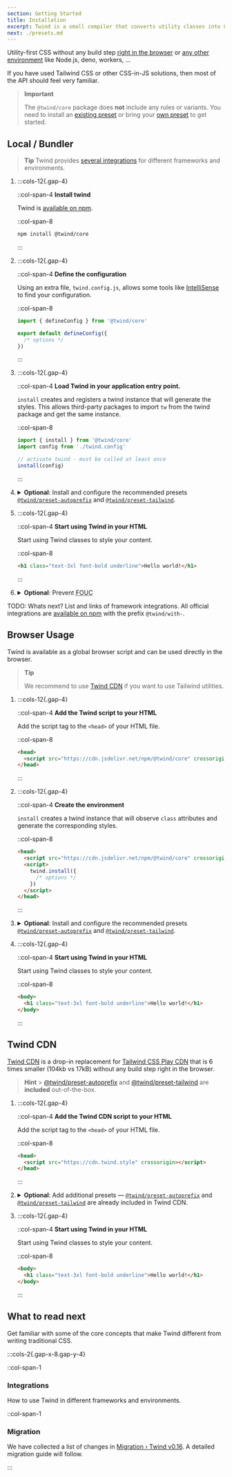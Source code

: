 ```yaml
---
section: Getting Started
title: Installation
excerpt: Twind is a small compiler that converts utility classes into CSS at runtime. The goal of this project is to unify the flexibility of CSS-in-JS with the carefully considered constraints of the [Tailwind CSS](https://tailwindcss.com) API.
next: ./presets.md
---
```


Utility-first CSS without any build step [right in the browser](#browser-usage) or [any other environment](#local--bundler) like Node.js, deno, workers, ...

If you have used Tailwind CSS or other CSS-in-JS solutions, then most of the API should feel very familiar.

> **Important**
>
> The `@twind/core` package does **not** include any rules or variants. You need to install an [existing preset](./presets#official-presets) or bring your [own preset](./presets#create-a-new-preset) to get started.

## Local / Bundler

> **Tip**
> Twind provides [several integrations](./integrations#official-integrations) for different frameworks and environments.

1. :::cols-12{.gap-4}

   ::col-span-4
   **Install twind**

   Twind is [available on npm](https://www.npmjs.com/@twind/core).

   ::col-span-8

   ```sh
   npm install @twind/core
   ```

   :::

1. :::cols-12{.gap-4}

   ::col-span-4
   **Define the configuration**

   Using an extra file, `twind.config.js`, allows some tools like [IntelliSense](./installation) to find your configuration.

   ::col-span-8

   ```js title="twind.config.js"
   import { defineConfig } from '@twind/core'

   export default defineConfig({
     /* options */
   })
   ```

   :::

1. :::cols-12{.gap-4}

   ::col-span-4
   **Load Twind in your application entry point.**

   `install` creates and registers a twind instance that will generate the styles. This allows third-party packages to import `tw` from the twind package and get the same instance.

   ::col-span-8

   ```js title="index.js"
   import { install } from '@twind/core'
   import config from './twind.config'

   // activate twind - must be called at least once
   install(config)
   ```

   :::

1. <details>
   <summary><strong>Optional</strong>: Install and configure the recommended presets <a href="./preset-autoprefix"><code>@twind/preset-autoprefix</code></a> and <a href="./preset-tailwind"><code>@twind/preset-tailwind</code></a>.</summary>

   :::cols-12{.gap-4}

   ::col-span-4
   **Install the presets**

   [All presets](./presets) are [available on npm](https://www.npmjs.com/search?q=keywords:twind-preset).

   ::col-span-8

   ```sh
   npm install @twind/preset-autoprefix @twind/preset-tailwind
   ```

   :::

   :::cols-12{.gap-4}

   ::col-span-4
   **Configure the presets**

   Each preset must be added to the `presets` array in the configuration.

   ::col-span-8

   ```js title="twind.config.js" [2-3,6]
   import { defineConfig } from '@twind/core'
   import presetAutoprefix from '@twind/preset-autoprefix'
   import presetTailwind from '@twind/preset-tailwind'

   export default defineConfig({
     presets: [presetAutoprefix(), presetTailwind()],
   })
   ```

   :::

   </details>

1. :::cols-12{.gap-4}

   ::col-span-4
   **Start using Twind in your HTML**

   Start using Twind classes to style your content.

   ::col-span-8

   ```html
   <h1 class="text-3xl font-bold underline">Hello world!</h1>
   ```

   :::

1. <details>
   <summary><strong>Optional</strong>: Prevent <abbr title="flash of unstyled content">FOUC</abbr></summary>

   Incase you are not using static extraction to include the generated styles on the server apply the following pattern to prevent [FOUC](https://en.wikipedia.org/wiki/Flash_of_unstyled_content):

   ```html
   <body class="!block" style="display: none">
     <!-- ... -->
   </body>
   ```

   If any element has the `autofocus` attribute, Twind will focus it after all styles are injected.

   </details>

TODO: Whats next? List and links of framework integrations. All official integrations are [available on npm](https://www.npmjs.com/search?q=keywords:twind-with) with the prefix `@twind/with-`.

## Browser Usage

Twind is available as a global browser script and can be used directly in the browser.

> **Tip**
>
> We recommend to use [Twind CDN](#twind-cdn) if you want to use Tailwind utilities.

1. :::cols-12{.gap-4}

   ::col-span-4
   **Add the Twind script to your HTML**

   Add the script tag to the `<head>` of your HTML file.

   ::col-span-8

   ```html [2]
   <head>
     <script src="https://cdn.jsdelivr.net/npm/@twind/core" crossorigin></script>
   </head>
   ```

   :::

1. :::cols-12{.gap-4}

   ::col-span-4
   **Create the environment**

   `install` creates a twind instance that will observe `class` attributes and generate the corresponding styles.

   ::col-span-8

   ```html [3-7]
   <head>
     <script src="https://cdn.jsdelivr.net/npm/@twind/core" crossorigin></script>
     <script>
       twind.install({
         /* options */
       })
     </script>
   </head>
   ```

   :::

1. <details>
   <summary><strong>Optional</strong>: Install and configure the recommended presets <a href="./preset-autoprefix"><code>@twind/preset-autoprefix</code></a> and <a href="./preset-tailwind"><code>@twind/preset-tailwind</code></a>.</summary>

   :::cols-12{.gap-4}

   ::col-span-4
   **Add the presets script to your HTML**

   [All presets](./presets) are [available on npm](https://www.npmjs.com/search?q=keywords:twind-preset).

   ::col-span-8

   ```html [2-5]
   <head>
     <script
       src="https://cdn.jsdelivr.net/combine/npm/@twind/core,npm/@twind/preset-autoprefix,npm/@twind/preset-tailwind"
       crossorigin
     ></script>
   </head>
   ```

   ::col-span-4
   **Configure the presets**

   Each preset must be added to the `presets` array in the configuration.

   ::col-span-8

   ```html [6-10]
   <head>
     <script
       src="https://cdn.jsdelivr.net/combine/npm/@twind/core,npm/@twind/preset-autoprefix,npm/@twind/preset-tailwind"
       crossorigin
     ></script>
     <script>
       twind.install({
         presets: [twind.presetAutoprefix(/* options */), twind.presetTailwind(/* options */)],
       })
     </script>
   </head>
   ```

   :::

   </details>

1. :::cols-12{.gap-4}

   ::col-span-4
   **Start using Twind in your HTML**

   Start using Twind classes to style your content.

   ::col-span-8

   ```html [2]
   <body>
     <h1 class="text-3xl font-bold underline">Hello world!</h1>
   </body>
   ```

   :::

## Twind CDN

[Twind CDN](./packages/@twind/cdn) is a drop-in replacement for [Tailwind CSS Play CDN](https://tailwindcss.com/docs/installation/play-cdn) that is 6 times smaller (104kb vs 17kB) without any build step right in the browser.

> **Hint** > [@twind/preset-autoprefix](./preset-autoprefix) and [@twind/preset-tailwind](./preset-tailwind) are **included** out-of-the-box.

1. :::cols-12{.gap-4}

   ::col-span-4
   **Add the Twind CDN script to your HTML**

   Add the script tag to the `<head>` of your HTML file.

   ::col-span-8

   ```html [2]
   <head>
     <script src="https://cdn.twind.style" crossorigin></script>
   </head>
   ```

   :::

1. <details>
   <summary><strong>Optional</strong>: Add additional presets — <a href="./preset-autoprefix"><code>@twind/preset-autoprefix</code></a> and <a href="./preset-tailwind"><code>@twind/preset-tailwind</code></a> are already included in Twind CDN.</summary>

   To use other presets add their ids to the script `src` attribute:

   :::cols-12{.gap-4}

   ::col-span-4
   **Add the preset to Twind CDN script in your HTML**

   [All presets](./presets) are [available on npm](https://www.npmjs.com/search?q=keywords:twind-preset).

   ::col-span-8

   ```html [2-5]
   <head>
     <script src="https://cdn.twind.style/ext,line-clamp,forms,typography" crossorigin></script>
   </head>
   ```

   :::

   :::cols-12{.gap-4}

   ::col-span-4
   **Configure the presets**

   Each preset must be added to the `presets` array in the configuration.

   ::col-span-8

   ```html [5-10]
   <head>
     <script src="https://cdn.twind.style/ext,line-clamp,forms,typography" crossorigin></script>
     <script>
       twind.install({
         presets: [
           twind.presetExt(/* options */)
           twind.presetLineClamp(/* options */)
           twind.presetTailwindForms(/* options */)
           twind.presetTypography(/* options */)
        ],
       })
     </script>
   </head>
   ```

   :::

   </details>

1. :::cols-12{.gap-4}

   ::col-span-4
   **Start using Twind in your HTML**

   Start using Twind classes to style your content.

   ::col-span-8

   ```html [2]
   <body>
     <h1 class="text-3xl font-bold underline">Hello world!</h1>
   </body>
   ```

   :::

## What to read next

Get familiar with some of the core concepts that make Twind different from writing traditional CSS.

:::cols-2{.gap-x-8.gap-y-4}

::col-span-1

### Integrations

How to use Twind in different frameworks and environments.

::col-span-1

### Migration

We have collected a list of changes in [Migration › Twind v0.16](./migration#from-twind-v016). A detailed migration guide will follow.

:::
